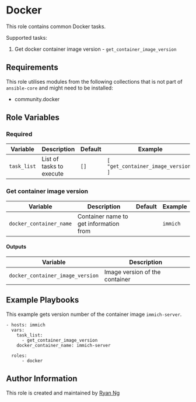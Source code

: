 <!-- @format -->

# Docker

This role contains common Docker tasks.

Supported tasks:

1. Get docker container image version - `get_container_image_version`

## Requirements

This role utilises modules from the following collections that is not part of `ansible-core` and might need to be installed:

- community.docker

## Role Variables

### Required

| Variable    | Description              | Default | Example                             |
| ----------- | ------------------------ | ------- | ----------------------------------- |
| `task_list` | List of tasks to execute | `[]`    | `[ "get_container_image_version" ]` |

### Get container image version

| Variable                | Description                            | Default | Example  |
| ----------------------- | -------------------------------------- | ------- | -------- |
| `docker_container_name` | Container name to get information from |         | `immich` |

#### Outputs

| Variable                         | Description                    |
| -------------------------------- | ------------------------------ |
| `docker_container_image_version` | Image version of the container |

## Example Playbooks

This example gets version number of the container image `immich-server`.

```
- hosts: immich
  vars:
    task_list:
      - get_container_image_version
    docker_container_name: immich-server

  roles:
      - docker
```

## Author Information

This role is created and maintained by [Ryan Ng](https://www.github.com/RyanNgWH)
